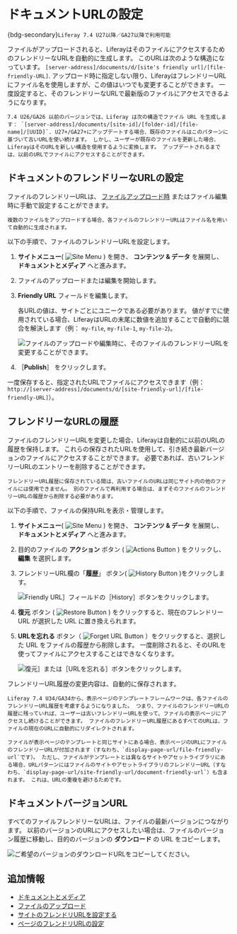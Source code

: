 # ドキュメントURLの設定

{bdg-secondary}`Liferay 7.4 U27以降／GA27以降で利用可能`

ファイルがアップロードされると、LiferayはそのファイルにアクセスするためのフレンドリーなURLを自動的に生成します。 このURLは次のような構造になっています。 `[server-address]/documents/d/[site's friendly url]/[file-friendly-URL]`. アップロード時に指定しない限り、LiferayはフレンドリーURLにファイル名を使用しますが、この値はいつでも変更することができます。 一度設定すると、そのフレンドリーなURLで最新版のファイルにアクセスできるようになります。

```{note}
7.4 U26/GA26 以前のバージョンでは、Liferay は次の構造でファイル URL を生成します： `[server-address]/documents/[site-id]/[folder-id]/[file-name]/[UUID]`. U27+/GA27+にアップデートする場合、既存のファイルはこのパターンに基づいて古いURLを使い続けます。 しかし、ユーザーが既存のファイルを更新した場合、LiferayはそのURLを新しい構造を使用するように変換します。 アップデートされるまでは、以前のURLでファイルにアクセスすることができます。 
```

## ドキュメントのフレンドリーなURLの設定

ファイルのフレンドリーURLは、 [ファイルアップロード時](./uploading-files.md) またはファイル編集時に手動で設定することができます。

```{note}
複数のファイルをアップロードする場合、各ファイルのフレンドリーURLはファイル名を用いて自動的に生成されます。 
```

以下の手順で、ファイルのフレンドリーURLを設定します。

1. **サイトメニュー**( ![Site Menu](../../../images/icon-product-menu.png) ) を開き、 **コンテンツ & データ** を展開し、 **ドキュメントとメディア** へと進みます。

1. ファイルのアップロードまたは編集を開始します。

1. **Friendly URL** フィールドを編集します。

   各URLの値は、サイトごとにユニークである必要があります。 値がすでに使用されている場合、LiferayはURLの末尾に数値を追加することで自動的に競合を解決します（例： `my-file`, `my-file-1`, `my-file-2`)。

   ![ファイルのアップロードや編集時に、そのファイルのフレンドリーURLを変更することができます。](./configuring-document-urls/images/01.png)

1. ［**Publish**］ をクリックします。

一度保存すると、指定されたURLでファイルにアクセスできます（例： `http://[server-address]/documents/d/[site-friendly-url]/[file-friendly-URL]`）。

## フレンドリーなURLの履歴

ファイルのフレンドリーURLを変更した場合、Liferayは自動的に以前のURLの履歴を保持します。 これらの保存されたURLを使用して、引き続き最新バージョンのファイルにアクセスすることができます。 必要であれば、古いフレンドリーURLのエントリーを削除することができます。

```{note}
フレンドリーURL履歴に保存されている間は、古いファイルのURLは同じサイト内の他のファイルには使用できません。 別のファイルで再利用する場合は、まずそのファイルのフレンドリーURLの履歴から削除する必要があります。
```

以下の手順で、ファイルの保持URLを表示・管理します。

1. **サイトメニュー**( ![Site Menu](../../../images/icon-product-menu.png) ) を開き、 **コンテンツ & データ** を展開し、 **ドキュメントとメディア** へと進みます。

1. 目的のファイルの **アクション** ボタン ( ![Actions Button](../../../images/icon-actions.png) ) をクリックし、 **編集** を選択します。

1. フレンドリーURL欄の「**履歴**」 ボタン( ![History Button](../../../images/icon-history.png) )をクリックします。

   ![Friendly URL］フィールドの［History］ボタンをクリックします。](./configuring-document-urls/images/02.png)

1. **復元** ボタン ( ![Restore Button](../../../images/icon-restore2.png) ) をクリックすると、現在のフレンドリー URL が選択した URL に置き換えられます。

1. **URLを忘れる** ボタン（ ![Forget URL Button](../../../images/icon-delete.png) ）をクリックすると、選択した URL をファイルの履歴から削除します。 一度削除されると、そのURLを使ってファイルにアクセスすることはできなくなります。

   ![復元］または［URLを忘れる］ボタンをクリックします。](./configuring-document-urls/images/03.png)

フレンドリーURL履歴の変更内容は、自動的に保存されます。

```{note}
Liferay 7.4 U34/GA34から、表示ページのテンプレートフレームワークは、各ファイルのフレンドリーURL履歴を考慮するようになりました。 つまり、ファイルのフレンドリーURLの履歴に残っていれば、ユーザーは古いフレンドリーURLを使って、ファイルの表示ページにアクセスし続けることができます。 ファイルのフレンドリーURL履歴にあるすべてのURLは、ファイルの現在のURLに自動的にリダイレクトされます。

ファイルが表示ページのテンプレートと同じサイトにある場合、表示ページのURLにファイルのフレンドリーURLが付加されます（すなわち、`display-page-url/file-friendly-url`です）。 ただし、ファイルがテンプレートとは異なるサイトやアセットライブラリにある場合、URLパターンにはファイルのサイトやアセットライブラリのフレンドリーURL（すなわち、`display-page-url/site-friendly-url/document-friendly-url`）も含まれます。 これは、URLの重複を避けるためです。
```

## ドキュメントバージョンURL

すべてのファイルフレンドリーなURLは、ファイルの最新バージョンにつながります。 以前のバージョンのURLにアクセスしたい場合は、ファイルのバージョン履歴に移動し、目的のバージョンの **ダウンロード** の URL をコピーします。

![ご希望のバージョンのダウンロードURLをコピーしてください。](./configuring-document-urls/images/04.png)

## 追加情報

* [ドキュメントとメディア](../../documents-and-media.md)
* [ファイルのアップロード](./uploading-files.md)
* [サイトのフレンドリURLを設定する](../../../site-building/site-settings/managing-site-urls/configuring-your-sites-friendly-url.md)
* [ページのフレンドリURLの設定](../../../site-building/creating-pages/page-settings/configuring-your-pages-friendly-url.md)
